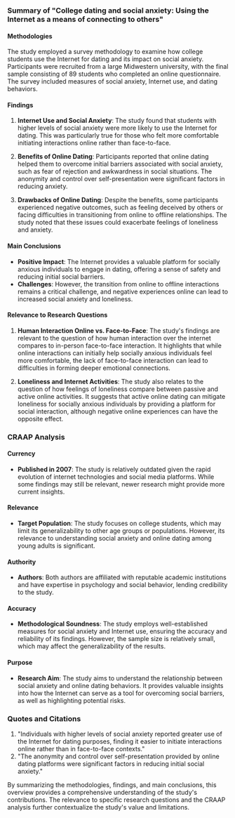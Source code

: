 ### Summary of "College dating and social anxiety: Using the Internet as a means of connecting to others"

#### Methodologies
The study employed a survey methodology to examine how college students use the Internet for dating and its impact on social anxiety. Participants were recruited from a large Midwestern university, with the final sample consisting of 89 students who completed an online questionnaire. The survey included measures of social anxiety, Internet use, and dating behaviors.

#### Findings
1. **Internet Use and Social Anxiety**: The study found that students with higher levels of social anxiety were more likely to use the Internet for dating. This was particularly true for those who felt more comfortable initiating interactions online rather than face-to-face.

2. **Benefits of Online Dating**: Participants reported that online dating helped them to overcome initial barriers associated with social anxiety, such as fear of rejection and awkwardness in social situations. The anonymity and control over self-presentation were significant factors in reducing anxiety.

3. **Drawbacks of Online Dating**: Despite the benefits, some participants experienced negative outcomes, such as feeling deceived by others or facing difficulties in transitioning from online to offline relationships. The study noted that these issues could exacerbate feelings of loneliness and anxiety.

#### Main Conclusions
- **Positive Impact**: The Internet provides a valuable platform for socially anxious individuals to engage in dating, offering a sense of safety and reducing initial social barriers.
- **Challenges**: However, the transition from online to offline interactions remains a critical challenge, and negative experiences online can lead to increased social anxiety and loneliness.

#### Relevance to Research Questions

1. **Human Interaction Online vs. Face-to-Face**: The study's findings are relevant to the question of how human interaction over the internet compares to in-person face-to-face interaction. It highlights that while online interactions can initially help socially anxious individuals feel more comfortable, the lack of face-to-face interaction can lead to difficulties in forming deeper emotional connections.

2. **Loneliness and Internet Activities**: The study also relates to the question of how feelings of loneliness compare between passive and active online activities. It suggests that active online dating can mitigate loneliness for socially anxious individuals by providing a platform for social interaction, although negative online experiences can have the opposite effect.

### CRAAP Analysis

#### Currency
- **Published in 2007**: The study is relatively outdated given the rapid evolution of internet technologies and social media platforms. While some findings may still be relevant, newer research might provide more current insights.

#### Relevance
- **Target Population**: The study focuses on college students, which may limit its generalizability to other age groups or populations. However, its relevance to understanding social anxiety and online dating among young adults is significant.

#### Authority
- **Authors**: Both authors are affiliated with reputable academic institutions and have expertise in psychology and social behavior, lending credibility to the study.

#### Accuracy
- **Methodological Soundness**: The study employs well-established measures for social anxiety and Internet use, ensuring the accuracy and reliability of its findings. However, the sample size is relatively small, which may affect the generalizability of the results.

#### Purpose
- **Research Aim**: The study aims to understand the relationship between social anxiety and online dating behaviors. It provides valuable insights into how the Internet can serve as a tool for overcoming social barriers, as well as highlighting potential risks.

### Quotes and Citations
1. "Individuals with higher levels of social anxiety reported greater use of the Internet for dating purposes, finding it easier to initiate interactions online rather than in face-to-face contexts."
2. "The anonymity and control over self-presentation provided by online dating platforms were significant factors in reducing initial social anxiety."

By summarizing the methodologies, findings, and main conclusions, this overview provides a comprehensive understanding of the study's contributions. The relevance to specific research questions and the CRAAP analysis further contextualize the study's value and limitations.